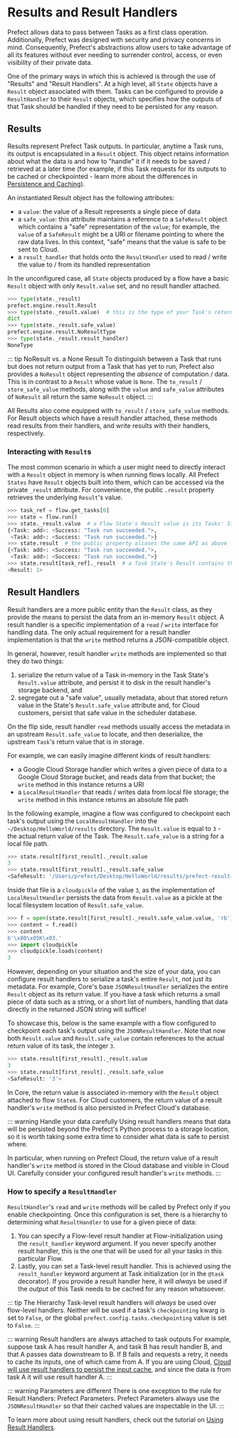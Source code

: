 # Results and Result Handlers

Prefect allows data to pass between Tasks as a first class operation. Additionally, Prefect was designed with security and privacy concerns
in mind. Consequently, Prefect's abstractions allow users to take advantage of all its features without ever needing to surrender control, access, or even visibility of their private data.

One of the primary ways in which this is achieved is through the use of "Results" and "Result Handlers".  At a high level, all `State` objects have a `Result` object associated with them. Tasks can be configured to provide a `ResultHandler` to their `Result` objects, which specifies how the outputs of that Task should be handled if they need to be persisted for any reason.

## Results

Results represent Prefect Task outputs. In particular, anytime a Task runs, its output
is encapsulated in a `Result` object. This object retains information about what the data is and how to "handle" it
if it needs to be saved / retrieved at a later time (for example, if this Task requests for its outputs to be cached or checkpointed - learn more about the differences in [Persistence and Caching](persistence.md)).

An instantiated Result object has the following attributes:

- a `value`: the value of a Result represents a single piece of data
- a `safe_value`: this attribute maintains a reference to a `SafeResult` object
  which contains a "safe" representation of the `value`; for example, the `value` of a `SafeResult`
  might be a URI or filename pointing to where the raw data lives. In this context, "safe" means
  that the value is safe to be sent to Cloud.
- a `result_handler` that holds onto the `ResultHandler` used to read /
  write the value to / from its handled representation
  
In the unconfigured case, all `State` objects produced by a flow have a basic `Result` object with only `Result.value` set, and no result handler attached.

```python
>>> type(state._result)
prefect.engine.result.Result
>>> type(state._result.value)  # this is the type of your Task's return value
dict
>>> type(state._result.safe_value)
prefect.engine.result.NoResultType
>>> type(state._result.result_handler)
NoneType
```

::: tip NoResult vs. a None Result
To distinguish between a Task that runs but does not return output from a Task that has yet to run, Prefect
also provides a `NoResult` object representing the _absence_ of computation / data. This is in contrast to a `Result`
whose value is `None`. The `to_result` / `store_safe_value` methods, along with the `value` and `safe_value` attributes of `NoResult` all return the same `NoResult` object.
:::

All Results also come equipped with `to_result` / `store_safe_value` methods. For Result objects which have a result handler attached, these methods read results from their handlers, and write results with their handlers, respectively.

### Interacting with `Result`s

The most common scenario in which a user might need to directly interact with a `Result` object in memory is when running flows locally. All Prefect `States` have `Result` objects built into them, which can be accessed via the private `_result` attribute. For convenience, the public `.result` property retrieves the underlying `Result`'s value.

```python
>>> task_ref = flow.get_tasks[0]
>>> state = flow.run()
>>> state._result.value  # a Flow State's Result value is its Tasks' States
{<Task: add>: <Success: "Task run succeeded.">,
 <Task: add>: <Success: "Task run succeeded.">}
>>> state.result  # the public property aliases the same API as above
{<Task: add>: <Success: "Task run succeeded.">,
 <Task: add>: <Success: "Task run succeeded.">}
>>> state.result[task_ref]._result  # a Task State's Result contains the Task's return value
<Result: 1>
```

## Result Handlers

Result handlers are a more public entity than the `Result` class, as they provide the means to persist the data from an in-memory `Result` object. A result handler is a specific implementation of a `read` / `write` interface for handling data. The only actual requirement for a result handler implementation is that the `write` method returns a JSON-compatible object. 

In general, however, result handler `write` methods are implemented so that they do two things:
1. serialize the return value of a Task in-memory in the Task State's `Result.value` attribute, and persist it to disk in the result handler's storage backend, and
2. segregate out a "safe value", usually metadata, about that stored return value in the State's `Result.safe_value` attribute and, for Cloud customers, persist that safe value in the scheduler database.

On the flip side, result handler `read` methods usually access the metadata in an upstream `Result.safe_value` to locate, and then deserialize, the upstream `Task`'s return value that is in storage.

For example, we can easily imagine different kinds of result handlers:

- a Google Cloud Storage handler which writes a given piece of data to a Google Cloud Storage bucket, and reads data from that bucket; the `write` method in this instance returns a URI
- a `LocalResultHandler` that reads / writes data from local file storage; the `write` method in this instance returns an absolute file path

In the following example, imagine a flow was configured to checkpoint each task's output using the `LocalResultHandler` into the `~/Desktop/HelloWorld/results` directory. The `Result.value` is equal to `3` - the actual return value of the Task. The `Result.safe_value` is a string for a local file path.

```python
>>> state.result[first_result]._result.value
3
>>> state.result[first_result]._result.safe_value           
<SafeResult: '/Users/prefect/Desktop/HelloWorld/results/prefect-result-2020-02-23t18-38-40-381223-00-00'>
```

Inside that file is a `cloudpickle` of the value `3`, as the implementation of `LocalResultHandler` persists the data from `Result.value` as a pickle at the local filesystem location of `Result.safe_value`.
```python
>>> f = open(state.result[first_result]._result.safe_value.value, 'rb')
>>> content = f.read()     
>>> content                
b'\x80\x05K\x03.'
>>> import cloudpickle     
>>> cloudpickle.loads(content)                              
3
```

However, depending on your situation and the size of your data, you can configure result handlers to serialize a task's entire `Result`, not just its metadata. For example, Core's base `JSONResultHandler` serializes the entire `Result` object as its return value. If you have a task which returns a small piece of data such as a string, or a short list of numbers, handling that data directly in the returned JSON string will suffice!

To showcase this, below is the same example with a flow configured to checkpoint each task's output using the `JSONResultHandler`. Note that now both `Result.value` and `Result.safe_value` contain references to the actual return value of its task, the integer `3`.

```python
>>> state.result[first_result]._result.value                 
3
>>> state.result[first_result]._result.safe_value            
<SafeResult: '3'>
```

In Core, the return value is associated in-memory with the `Result` object attached to flow `State`s. For Cloud customers, the return value of a result handler's `write` method is also persisted in Prefect Cloud's database.

::: warning Handle your data carefully
Using result handlers means that data will be persisted beyond the Prefect's Python process to a storage location, so it is worth taking some extra time to consider what data is safe to persist where.

In particular, when running on Prefect Cloud, the return value of a result handler's `write` method is stored in the Cloud database and visible in Cloud UI. Carefully consider your configured result handler's `write`  methods.
:::

### How to specify a `ResultHandler`

`ResultHandler`'s `read` and `write` methods will be called by Prefect only if you enable checkpointing. Once this configuration is set, there is a hierarchy to determining what `ResultHandler` to use for a given piece of data:

1. You can specify a Flow-level result handler at Flow-initialization using the `result_handler` keyword argument. If you never specify another result handler, this is the one that will be used for all your tasks in this particular Flow.
1. Lastly, you can set a Task-level result handler. This is achieved using the `result_handler` keyword argument at Task initialization (or in the `@task` decorator). If you provide a result handler here, it will _always_ be used if the _output_ of this Task needs to be cached for any reason whatsoever.

::: tip The Hierarchy
Task-level result handlers will _always_ be used over flow-level handlers. Neither will be used if a task's `checkpointing` kwarg is set to `False`, or the global `prefect.config.tasks.checkpointing` value is set to `False`.
:::

::: warning Result handlers are always attached to task outputs
For example, suppose task A has result handler A, and task B has result handler B, and that A passes data downstream to B. If B fails and requests a retry, it needs to cache its inputs, one of which came from A. If you are using Cloud, [Cloud will use result handlers to persist the input cache](https://docs.prefect.io/cloud/faq/dataflow.html#when-is-data-persisted), and since the data is from task A it will use result handler A.
:::

::: warning Parameters are different
There is one exception to the rule for Result Handlers: Prefect Parameters. Prefect Parameters always use the `JSONResultHandler` so that their cached values are inspectable in the UI.
:::

To learn more about using result handlers, check out the tutorial on [Using Result Handlers](../advanced_tutorials/using-result-handlers.html).
